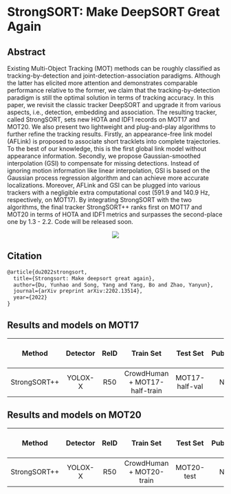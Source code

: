# StrongSORT: Make DeepSORT Great Again

## Abstract

<!-- [ABSTRACT] -->

Existing Multi-Object Tracking (MOT) methods can be roughly classified as tracking-by-detection and joint-detection-association paradigms. Although the latter has elicited more attention and demonstrates comparable performance relative to the former, we claim that the tracking-by-detection paradigm is still the optimal solution in terms of tracking accuracy. In this paper, we revisit the classic tracker DeepSORT and upgrade it from various aspects, i.e., detection, embedding and association. The resulting tracker, called StrongSORT, sets new HOTA and IDF1 records on MOT17 and MOT20. We also present two lightweight and plug-and-play algorithms to further refine the tracking results. Firstly, an appearance-free link model (AFLink) is proposed to associate short tracklets into complete trajectories. To the best of our knowledge, this is the first global link model without appearance information. Secondly, we propose Gaussian-smoothed interpolation (GSI) to compensate for missing detections. Instead of ignoring motion information like linear interpolation, GSI is based on the Gaussian process regression algorithm and can achieve more accurate localizations. Moreover, AFLink and GSI can be plugged into various trackers with a negligible extra computational cost (591.9 and 140.9 Hz, respectively, on MOT17). By integrating StrongSORT with the two algorithms, the final tracker StrongSORT++ ranks first on MOT17 and MOT20 in terms of HOTA and IDF1 metrics and surpasses the second-place one by 1.3 - 2.2. Code will be released soon.

<!-- [IMAGE] -->

<div align="center">
  <img src="https://user-images.githubusercontent.com/99722489/185282811-ec82bdf6-8889-4f01-9c4d-a8e104f775b7.png"/>
</div>

## Citation

<!-- [ALGORITHM] -->

```latex
@article{du2022strongsort,
  title={Strongsort: Make deepsort great again},
  author={Du, Yunhao and Song, Yang and Yang, Bo and Zhao, Yanyun},
  journal={arXiv preprint arXiv:2202.13514},
  year={2022}
}
```

## Results and models on MOT17

|    Method    | Detector | ReID |           Train Set           |    Test Set    | Public | Inf time (fps) | HOTA | MOTA | IDF1 |  FP   |  FN   | IDSw. |                                        Config                                        |                                                                                                                                                                                   Download                                                                                                                                                                                    |
| :----------: | :------: | :--: | :---------------------------: | :------------: | :----: | :------------: | :--: | :--: | :--: | :---: | :---: | :---: | :----------------------------------------------------------------------------------: | :---------------------------------------------------------------------------------------------------------------------------------------------------------------------------------------------------------------------------------------------------------------------------------------------------------------------------------------------------------------------------: |
| StrongSORT++ | YOLOX-X  | R50  | CrowdHuman + MOT17-half-train | MOT17-half-val |   N    |       -        | 70.9 | 78.3 | 83.2 | 15336 | 19065 |  621  | [config](strongsort_yolox_x_8xb4-80e_crowdhuman-mot17halftrain_test-mot17halfval.py) | [detector](https://download.openmmlab.com/mmtracking/mot/strongsort/mot_dataset/yolox_x_crowdhuman_mot17-private-half_20220812_192036-b6c9ce9a.pth) [reid](https://download.openmmlab.com/mmtracking/mot/reid/reid_r50_6e_mot17-4bf6b63d.pth) [AFLink](https://download.openmmlab.com/mmtracking/mot/strongsort/mot_dataset/aflink_motchallenge_20220812_190310-a7578ad3.pth) |

## Results and models on MOT20

|    Method    | Detector | ReID |        Train Set         |  Test Set  | Public | Inf time (fps) | HOTA | MOTA | IDF1 |  FP   |  FN   | IDSw. |                                    Config                                     |                                                                                                                                                                                         Download                                                                                                                                                                                         |
| :----------: | :------: | :--: | :----------------------: | :--------: | :----: | :------------: | :--: | :--: | :--: | :---: | :---: | :---: | :---------------------------------------------------------------------------: | :--------------------------------------------------------------------------------------------------------------------------------------------------------------------------------------------------------------------------------------------------------------------------------------------------------------------------------------------------------------------------------------: |
| StrongSORT++ | YOLOX-X  | R50  | CrowdHuman + MOT20-train | MOT20-test |   N    |       -        | 62.9 | 75.5 | 77.3 | 29043 | 96155 | 1640  | [config](strongsort_yolox_x_8xb4-80e_crowdhuman-mot20train_test-mot20test.py) | [detector](https://download.openmmlab.com/mmtracking/mot/strongsort/mot_dataset/yolox_x_crowdhuman_mot20-private_20220812_192123-77c014de.pth) [reid](https://download.openmmlab.com/mmtracking/mot/reid/reid_r50_6e_mot20_20210803_212426-c83b1c01.pth) [AFLink](https://download.openmmlab.com/mmtracking/mot/strongsort/mot_dataset/aflink_motchallenge_20220812_190310-a7578ad3.pth) |
